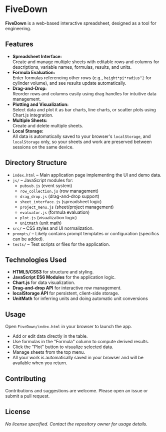 # FiveDown

**FiveDown** is a web-based interactive spreadsheet, designed as a tool for engineering.

## Features

- **Spreadsheet Interface:**  
  Create and manage multiple sheets with editable rows and columns for descriptions, variable names, formulas, results, and units.
- **Formula Evaluation:**  
  Enter formulas referencing other rows (e.g., `height*pi*radius^2` for cylinder volume), and see results update automatically.
- **Drag-and-Drop:**  
  Reorder rows and columns easily using drag handles for intuitive data management.
- **Plotting and Visualization:**  
  Select data and plot it as bar charts, line charts, or scatter plots using Chart.js integration.
- **Multiple Sheets:**  
  Create and delete multiple sheets.
- **Local Storage:**  
  All data is automatically saved to your browser's `localStorage`, and `localStorage` only, so your sheets and work are preserved between sessions on the same device.

## Directory Structure

- `index.html` – Main application page implementing the UI and demo data.
- `js/` – JavaScript modules for:
  - `pubsub.js` (event system)
  - `row_collection.js` (row management)
  - `drag_drop.js` (drag-and-drop support)
  - `sheet_interface.js` (spreadsheet logic)
  - `project_menu.js` (sheet/project management)
  - `evaluator.js` (formula evaluation)
  - `plot.js` (visualization logic)
  - `UnitMath` (unit math)
- `src/` – CSS styles and UI normalization.
- `prompts/` – Likely contains prompt templates or configuration (specifics can be added).
- `tests/` – Test scripts or files for the application.

## Technologies Used

- **HTML5/CSS3** for structure and styling.
- **JavaScript ES6 Modules** for the application logic.
- **Chart.js** for data visualization.
- **Drag-and-drop API** for interactive row management.
- **localStorage API** for persistent, client-side storage.
- **UnitMath** for inferring units and doing automatic unit conversions

## Usage

Open `FiveDown/index.html` in your browser to launch the app.  
- Add or edit data directly in the table.
- Use formulas in the "Formula" column to compute derived results.
- Click the "Plot" button to visualize selected data.
- Manage sheets from the top menu.
- All your work is automatically saved in your browser and will be available when you return.

## Contributing

Contributions and suggestions are welcome. Please open an issue or submit a pull request.

## License

_No license specified. Contact the repository owner for usage details._
